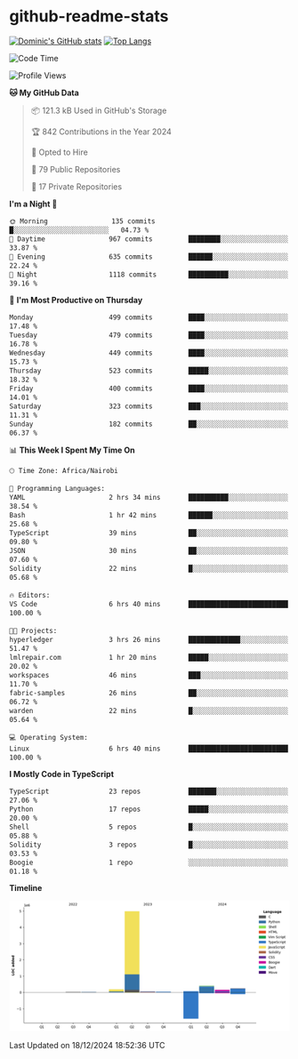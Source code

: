 # github-readme-stats
[![Dominic's GitHub stats](https://github-readme-stats.vercel.app/api?username=Domengo&show_icons=true)](https://github.com/anuraghazra/github-readme-stats)
[![Top Langs](https://github-readme-stats.vercel.app/api/top-langs/?username=Domengo&show_icons=true)](https://github.com/Domengo/github-readme-stats)

<!--START_SECTION:waka-->
![Code Time](http://img.shields.io/badge/Code%20Time-897%20hrs%2026%20mins-blue)

![Profile Views](http://img.shields.io/badge/Profile%20Views-0-blue)

**🐱 My GitHub Data** 

> 📦 121.3 kB Used in GitHub's Storage 
 > 
> 🏆 842 Contributions in the Year 2024
 > 
> 💼 Opted to Hire
 > 
> 📜 79 Public Repositories 
 > 
> 🔑 17 Private Repositories 
 > 
**I'm a Night 🦉** 

```text
🌞 Morning                135 commits         █░░░░░░░░░░░░░░░░░░░░░░░░   04.73 % 
🌆 Daytime                967 commits         ████████░░░░░░░░░░░░░░░░░   33.87 % 
🌃 Evening                635 commits         ██████░░░░░░░░░░░░░░░░░░░   22.24 % 
🌙 Night                  1118 commits        ██████████░░░░░░░░░░░░░░░   39.16 % 
```
📅 **I'm Most Productive on Thursday** 

```text
Monday                   499 commits         ████░░░░░░░░░░░░░░░░░░░░░   17.48 % 
Tuesday                  479 commits         ████░░░░░░░░░░░░░░░░░░░░░   16.78 % 
Wednesday                449 commits         ████░░░░░░░░░░░░░░░░░░░░░   15.73 % 
Thursday                 523 commits         █████░░░░░░░░░░░░░░░░░░░░   18.32 % 
Friday                   400 commits         ████░░░░░░░░░░░░░░░░░░░░░   14.01 % 
Saturday                 323 commits         ███░░░░░░░░░░░░░░░░░░░░░░   11.31 % 
Sunday                   182 commits         ██░░░░░░░░░░░░░░░░░░░░░░░   06.37 % 
```


📊 **This Week I Spent My Time On** 

```text
🕑︎ Time Zone: Africa/Nairobi

💬 Programming Languages: 
YAML                     2 hrs 34 mins       ██████████░░░░░░░░░░░░░░░   38.54 % 
Bash                     1 hr 42 mins        ██████░░░░░░░░░░░░░░░░░░░   25.68 % 
TypeScript               39 mins             ██░░░░░░░░░░░░░░░░░░░░░░░   09.80 % 
JSON                     30 mins             ██░░░░░░░░░░░░░░░░░░░░░░░   07.60 % 
Solidity                 22 mins             █░░░░░░░░░░░░░░░░░░░░░░░░   05.68 % 

🔥 Editors: 
VS Code                  6 hrs 40 mins       █████████████████████████   100.00 % 

🐱‍💻 Projects: 
hyperledger              3 hrs 26 mins       █████████████░░░░░░░░░░░░   51.47 % 
lmlrepair.com            1 hr 20 mins        █████░░░░░░░░░░░░░░░░░░░░   20.02 % 
workspaces               46 mins             ███░░░░░░░░░░░░░░░░░░░░░░   11.70 % 
fabric-samples           26 mins             ██░░░░░░░░░░░░░░░░░░░░░░░   06.72 % 
warden                   22 mins             █░░░░░░░░░░░░░░░░░░░░░░░░   05.64 % 

💻 Operating System: 
Linux                    6 hrs 40 mins       █████████████████████████   100.00 % 
```

**I Mostly Code in TypeScript** 

```text
TypeScript               23 repos            ███████░░░░░░░░░░░░░░░░░░   27.06 % 
Python                   17 repos            █████░░░░░░░░░░░░░░░░░░░░   20.00 % 
Shell                    5 repos             █░░░░░░░░░░░░░░░░░░░░░░░░   05.88 % 
Solidity                 3 repos             █░░░░░░░░░░░░░░░░░░░░░░░░   03.53 % 
Boogie                   1 repo              ░░░░░░░░░░░░░░░░░░░░░░░░░   01.18 % 
```



**Timeline**

![Lines of Code chart](https://raw.githubusercontent.com/Domengo/Domengo/main/assets/bar_graph.png)


 Last Updated on 18/12/2024 18:52:36 UTC
<!--END_SECTION:waka-->


